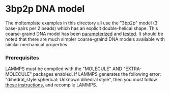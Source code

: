 3bp2p DNA model
===============

The moltemplate examples in this directory
all use the "3bp2p" model
(3 base-pairs per 2 beads)
which has an explicit double-helical shape.
This coarse-graind DNA model has been
[parameterized](simple_dna_example/moltemplate_files/deriving_force_field_parameters)
and
[tested](simple_dna_example#features).
It should be noted that there are much simpler
coarse-graind DNA models available with
similar mechanical properties.


### Prerequisites

LAMMPS must be compiled with the "MOLECULE" AND "EXTRA-MOLECULE"
packages enabled.  If LAMMPS generates the following error:
"dihedral_style spherical: Unknown dihedral style", then you must follow
[these instructions](https://lammps.sandia.gov/doc/Build_package.html),
and recompile LAMMPS.

